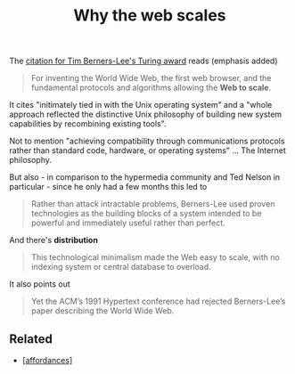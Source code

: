 ﻿---
title: Why the web scales
---
The [citation for Tim Berners-Lee's Turing award](https://amturing.acm.org/award_winners/berners-lee_8087960.cfm) reads (emphasis added)

> For inventing the World Wide Web, the first web browser, and the fundamental protocols and algorithms allowing the **Web to scale**.

It cites "initimately tied in with the Unix operating system" and a "whole approach reflected the distinctive Unix philosophy of building new system capabilities by recombining existing tools".

Not to mention "achieving compatibility through communications protocols rather than standard code, hardware, or operating systems" ... The Internet philosophy.

But also - in comparison to the hypermedia community and Ted Nelson in particular - since he only had a few months this led to
> Rather than attack intractable problems, Berners-Lee used proven technologies as the building blocks of a system intended to be powerful and immediately useful rather than perfect.

And there's **distribution**
> This technological minimalism made the Web easy to scale, with no indexing system or central database to overload.

It also points out
> Yet the ACM’s 1991 Hypertext conference had rejected Berners-Lee’s paper describing the World Wide Web.

## Related 

- [[affordances]]


[//begin]: # "Autogenerated link references for markdown compatibility"
[affordances]: affordances "Affordances"
[//end]: # "Autogenerated link references"